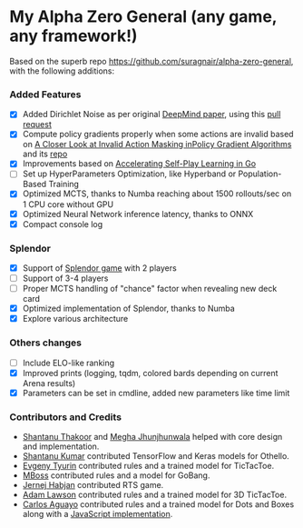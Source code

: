 # My Alpha Zero General (any game, any framework!)

Based on the superb repo https://github.com/suragnair/alpha-zero-general, with the following additions:

### Added Features

* [x] Added Dirichlet Noise as per original [DeepMind paper](https://www.nature.com/articles/nature24270.epdf), using this [pull request](https://github.com/suragnair/alpha-zero-general/pull/186)
* [x] Compute policy gradients properly when some actions are invalid based on [A Closer Look at Invalid Action Masking inPolicy Gradient Algorithms](https://arxiv.org/pdf/2006.14171.pdf) and its [repo](https://github.com/vwxyzjn/invalid-action-masking)
* [x] Improvements based on [Accelerating Self-Play Learning in Go](https://arxiv.org/pdf/1902.10565.pdf)
* [ ] Set up HyperParameters Optimization, like Hyperband or Population-Based Training
* [x] Optimized MCTS, thanks to Numba reaching about 1500 rollouts/sec on 1 CPU core without GPU
* [x] Optimized Neural Network inference latency, thanks to ONNX
* [x] Compact console log

### Splendor

* [x] Support of [Splendor game](https://en.wikipedia.org/wiki/Splendor_(game)) with 2 players
* [ ] Support of 3-4 players
* [ ] Proper MCTS handling of "chance" factor when revealing new deck card
* [x] Optimized implementation of Splendor, thanks to Numba
* [x] Explore various architecture

### Others changes

* [ ] Include ELO-like ranking
* [x] Improved prints (logging, tqdm, colored bards depending on current Arena results)
* [x] Parameters can be set in cmdline, added new parameters like time limit

### Contributors and Credits
* [Shantanu Thakoor](https://github.com/ShantanuThakoor) and [Megha Jhunjhunwala](https://github.com/jjw-megha) helped with core design and implementation.
* [Shantanu Kumar](https://github.com/SourKream) contributed TensorFlow and Keras models for Othello.
* [Evgeny Tyurin](https://github.com/evg-tyurin) contributed rules and a trained model for TicTacToe.
* [MBoss](https://github.com/1424667164) contributed rules and a model for GoBang.
* [Jernej Habjan](https://github.com/JernejHabjan) contributed RTS game.
* [Adam Lawson](https://github.com/goshawk22) contributed rules and a trained model for 3D TicTacToe.
* [Carlos Aguayo](https://github.com/carlos-aguayo) contributed rules and a trained model for Dots and Boxes along with a [JavaScript implementation](https://github.com/carlos-aguayo/carlos-aguayo.github.io/tree/master/alphazero).

